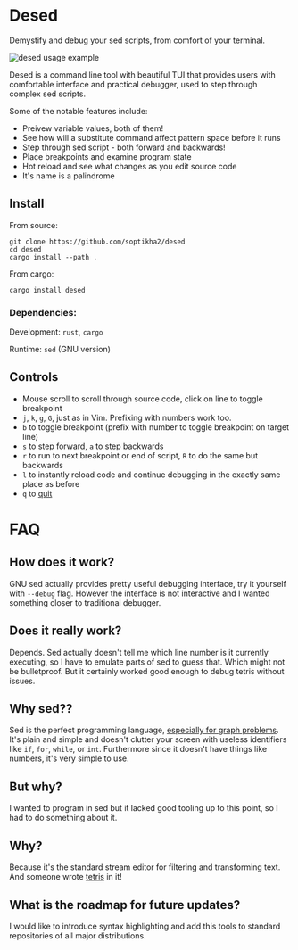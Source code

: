 # Desed
Demystify and debug your sed scripts, from comfort of your terminal.

![desed usage example](img/desed.gif)

Desed is a command line tool with beautiful TUI that provides users with comfortable interface and practical debugger, used to step through complex sed scripts.

Some of the notable features include:

- Preivew variable values, both of them!
- See how will a substitute command affect pattern space before it runs
- Step through sed script - both forward and backwards!
- Place breakpoints and examine program state
- Hot reload and see what changes as you edit source code
- It's name is a palindrome

## Install

From source:
```
git clone https://github.com/soptikha2/desed
cd desed
cargo install --path .
```

From cargo:
```
cargo install desed
```

### Dependencies:

Development: `rust`, `cargo`

Runtime: `sed` (GNU version)

## Controls

- Mouse scroll to scroll through source code, click on line to toggle breakpoint
- `j`, `k`, `g`, `G`, just as in Vim. Prefixing with numbers work too.
- `b` to toggle breakpoint (prefix with number to toggle breakpoint on target line)
- `s` to step forward, `a` to step backwards
- `r` to run to next breakpoint or end of script, `R` to do the same but backwards
- `l` to instantly reload code and continue debugging in the exactly same place as before
- `q` to [quit](https://github.com/hakluke/how-to-exit-vim)

# FAQ

## How does it work?
GNU sed actually provides pretty useful debugging interface, try it yourself with `--debug` flag. However the interface is not interactive and I wanted something closer to traditional debugger.

## Does it really work?
Depends. Sed actually doesn't tell me which line number is it currently executing, so I have to emulate parts of sed to guess that. Which might not be bulletproof. But it certainly worked good enough to debug tetris without issues.

## Why sed??

Sed is the perfect programming language, [especially for graph problems](https://tildes.net/~comp/b2k/programming_challenge_find_path_from_city_a_to_city_b_with_least_traffic_controls_inbetween#comment-2run). It's plain and simple and doesn't clutter your screen with useless identifiers like `if`, `for`, `while`, or `int`. Furthermore since it doesn't have things like numbers, it's very simple to use.

## But why?

I wanted to program in sed but it lacked good tooling up to this point, so I had to do something about it.

## Why?

Because it's the standard stream editor for filtering and transforming text. And someone wrote [tetris](https://github.com/uuner/sedtris) in it!

## What is the roadmap for future updates?

I would like to introduce syntax highlighting and add this tools to standard repositories of all major distributions.
